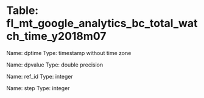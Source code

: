 Table: fl_mt_google_analytics_bc_total_watch_time_y2018m07
==========================================================

Name: dptime
Type: timestamp without time zone

Name: dpvalue
Type: double precision

Name: ref_id
Type: integer

Name: step
Type: integer

